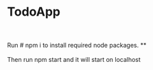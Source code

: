 # TodoApp 

<br></br>
Run # npm i to install required node packages. **
<br></br>
Then run npm start and it will start on localhost

